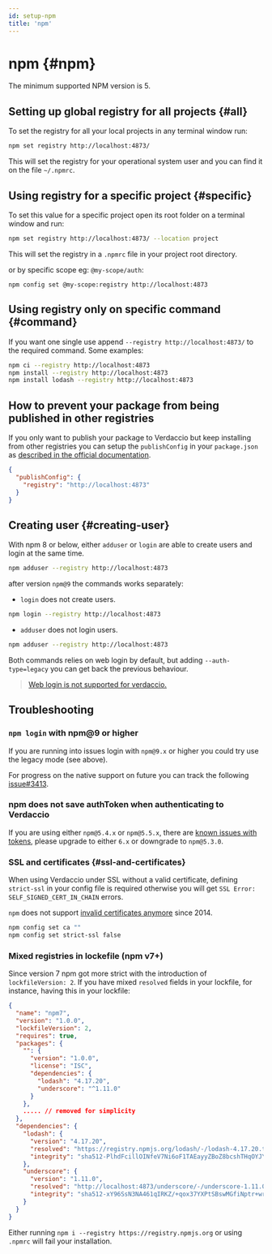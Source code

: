 ```yaml
---
id: setup-npm
title: 'npm'
---
```


# npm {#npm}

The minimum supported NPM version is 5.

## Setting up global registry for all projects {#all}

To set the registry for all your local projects in any terminal window run:

```bash
npm set registry http://localhost:4873/
```

This will set the registry for your operational system user and you can find it on the file `~/.npmrc`.

## Using registry for a specific project {#specific}

To set this value for a specific project open its root folder on a terminal window and run:

```bash
npm set registry http://localhost:4873/ --location project
```

This will set the registry in a `.npmrc` file in your project root directory.

or by specific scope eg: `@my-scope/auth`:

```
npm config set @my-scope:registry http://localhost:4873
```

## Using registry only on specific command {#command}

If you want one single use append `--registry http://localhost:4873/` to the required command.
Some examples:

```bash
npm ci --registry http://localhost:4873
npm install --registry http://localhost:4873
npm install lodash --registry http://localhost:4873
```

## How to prevent your package from being published in other registries

If you only want to publish your package to Verdaccio but keep installing from other registries you can setup the `publishConfig` in your `package.json` as [described in the official documentation](https://docs.npmjs.com/cli/v8/using-npm/registry#how-can-i-prevent-my-package-from-being-published-in-the-official-registry).

```json
{
  "publishConfig": {
    "registry": "http://localhost:4873"
  }
}
```

## Creating user {#creating-user}

With npm 8 or below, either `adduser` or `login` are able to create users and login at the same time.

```bash
npm adduser --registry http://localhost:4873
```

after version `npm@9` the commands works separately:

- `login` does not create users.

```bash
npm login --registry http://localhost:4873
```

- `adduser` does not login users.

```bash
npm adduser --registry http://localhost:4873
```

Both commands relies on web login by default, but adding `--auth-type=legacy` you can get back the previous behaviour.

> [Web login is not supported for verdaccio.](https://github.com/verdaccio/verdaccio/issues/3413)

## Troubleshooting

### `npm login` with npm@9 or higher

If you are running into issues login with `npm@9.x` or higher you could try use the legacy mode (see above).

For progress on the native support on future you can track the following [issue#3413](https://github.com/verdaccio/verdaccio/issues/3413).

### npm does not save authToken when authenticating to Verdaccio

If you are using either `npm@5.4.x` or `npm@5.5.x`, there are [known issues with tokens](https://github.com/verdaccio/verdaccio/issues/509#issuecomment-359193762), please upgrade to either `6.x` or downgrade to `npm@5.3.0`.

### SSL and certificates {#ssl-and-certificates}

When using Verdaccio under SSL without a valid certificate, defining `strict-ssl` in your config file is required otherwise you will get `SSL Error: SELF_SIGNED_CERT_IN_CHAIN` errors.

`npm` does not support [invalid certificates anymore](https://blog.npmjs.org/post/78085451721/npms-self-signed-certificate-is-no-more) since 2014.

```bash
npm config set ca ""
npm config set strict-ssl false
```

### Mixed registries in lockefile (npm v7+)

Since version 7 npm got more strict with the introduction of `lockfileVersion: 2`. If you have mixed `resolved` fields in your lockfile, for instance, having this in your lockfile:

```json
{
  "name": "npm7",
  "version": "1.0.0",
  "lockfileVersion": 2,
  "requires": true,
  "packages": {
    "": {
      "version": "1.0.0",
      "license": "ISC",
      "dependencies": {
        "lodash": "4.17.20",
        "underscore": "^1.11.0"
      }
    },
    ..... // removed for simplicity
  },
  "dependencies": {
    "lodash": {
      "version": "4.17.20",
      "resolved": "https://registry.npmjs.org/lodash/-/lodash-4.17.20.tgz",
      "integrity": "sha512-PlhdFcillOINfeV7Ni6oF1TAEayyZBoZ8bcshTHqOYJYlrqzRK5hagpagky5o4HfCzzd1TRkXPMFq6cKk9rGmA=="
    },
    "underscore": {
      "version": "1.11.0",
      "resolved": "http://localhost:4873/underscore/-/underscore-1.11.0.tgz",
      "integrity": "sha512-xY96SsN3NA461qIRKZ/+qox37YXPtSBswMGfiNptr+wrt6ds4HaMw23TP612fEyGekRE6LNRiLYr/aqbHXNedw=="
    }
  }
}
```

Either running `npm i --registry https://registry.npmjs.org` or using `.npmrc` will fail your installation.
